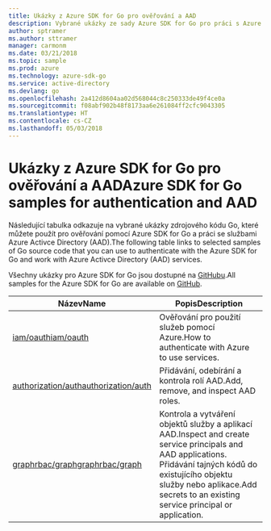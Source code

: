 ```yaml
---
title: Ukázky z Azure SDK for Go pro ověřování a AAD
description: Vybrané ukázky ze sady Azure SDK for Go pro práci s Azure Active Directory (AAD) a ověřováním
author: sptramer
ms.author: sttramer
manager: carmonm
ms.date: 03/21/2018
ms.topic: sample
ms.prod: azure
ms.technology: azure-sdk-go
ms.service: active-directory
ms.devlang: go
ms.openlocfilehash: 2a412d8604aa02d568044c8c250333de49f4ce0a
ms.sourcegitcommit: f08abf902b48f8173aa6e261084ff2cfc9043305
ms.translationtype: HT
ms.contentlocale: cs-CZ
ms.lasthandoff: 05/03/2018
---
```

# <a name="azure-sdk-for-go-samples-for-authentication-and-aad"></a><span data-ttu-id="8e1d3-103">Ukázky z Azure SDK for Go pro ověřování a AAD</span><span class="sxs-lookup"><span data-stu-id="8e1d3-103">Azure SDK for Go samples for authentication and AAD</span></span>

<span data-ttu-id="8e1d3-104">Následující tabulka odkazuje na vybrané ukázky zdrojového kódu Go, které můžete použít pro ověřování pomocí Azure SDK for Go a práci se službami Azure Activce Directory (AAD).</span><span class="sxs-lookup"><span data-stu-id="8e1d3-104">The following table links to selected samples of Go source code that you can use to authenticate with the Azure SDK for Go and work with Azure Activce Directory (AAD) services.</span></span> 

<span data-ttu-id="8e1d3-105">Všechny ukázky pro Azure SDK for Go jsou dostupné na [GitHubu](https://github.com/Azure-Samples/azure-sdk-for-go-samples).</span><span class="sxs-lookup"><span data-stu-id="8e1d3-105">All samples for the Azure SDK for Go are available on [GitHub](https://github.com/Azure-Samples/azure-sdk-for-go-samples).</span></span>

| <span data-ttu-id="8e1d3-106">Název</span><span class="sxs-lookup"><span data-stu-id="8e1d3-106">Name</span></span> | <span data-ttu-id="8e1d3-107">Popis</span><span class="sxs-lookup"><span data-stu-id="8e1d3-107">Description</span></span> |
|------|-------------|
| [<span data-ttu-id="8e1d3-108">iam/oauth</span><span class="sxs-lookup"><span data-stu-id="8e1d3-108">iam/oauth</span></span>](https://github.com/Azure-Samples/azure-sdk-for-go-samples/blob/master/iam/oauth.go) | <span data-ttu-id="8e1d3-109">Ověřování pro použití služeb pomocí Azure.</span><span class="sxs-lookup"><span data-stu-id="8e1d3-109">How to authenticate with Azure to use services.</span></span> |
| [<span data-ttu-id="8e1d3-110">authorization/auth</span><span class="sxs-lookup"><span data-stu-id="8e1d3-110">authorization/auth</span></span>](https://github.com/Azure-Samples/azure-sdk-for-go-samples/blob/master/authorization/auth.go) | <span data-ttu-id="8e1d3-111">Přidávání, odebírání a kontrola rolí AAD.</span><span class="sxs-lookup"><span data-stu-id="8e1d3-111">Add, remove, and inspect AAD roles.</span></span> |
| [<span data-ttu-id="8e1d3-112">graphrbac/graph</span><span class="sxs-lookup"><span data-stu-id="8e1d3-112">graphrbac/graph</span></span>](https://github.com/Azure-Samples/azure-sdk-for-go-samples/blob/master/graphrbac/graph.go) | <span data-ttu-id="8e1d3-113">Kontrola a vytváření objektů služby a aplikací AAD.</span><span class="sxs-lookup"><span data-stu-id="8e1d3-113">Inspect and create service principals and AAD applications.</span></span> <span data-ttu-id="8e1d3-114">Přidávání tajných kódů do existujícího objektu služby nebo aplikace.</span><span class="sxs-lookup"><span data-stu-id="8e1d3-114">Add secrets to an existing service principal or application.</span></span> |
